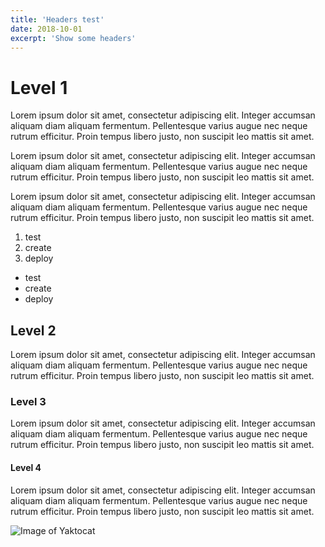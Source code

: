 ```yaml
---
title: 'Headers test'
date: 2018-10-01
excerpt: 'Show some headers'
---
```


# Level 1
Lorem ipsum dolor sit amet, consectetur adipiscing elit. Integer accumsan aliquam diam aliquam fermentum. Pellentesque varius augue nec neque rutrum efficitur. Proin tempus libero justo, non suscipit leo mattis sit amet.

Lorem ipsum dolor sit amet, consectetur adipiscing elit. Integer accumsan aliquam diam aliquam fermentum. Pellentesque varius augue nec neque rutrum efficitur. Proin tempus libero justo, non suscipit leo mattis sit amet.

Lorem ipsum dolor sit amet, consectetur adipiscing elit. Integer accumsan aliquam diam aliquam fermentum. Pellentesque varius augue nec neque rutrum efficitur. Proin tempus libero justo, non suscipit leo mattis sit amet.

1. test
2. create
3. deploy


- test
- create
- deploy

## Level 2
Lorem ipsum dolor sit amet, consectetur adipiscing elit. Integer accumsan aliquam diam aliquam fermentum. Pellentesque varius augue nec neque rutrum efficitur. Proin tempus libero justo, non suscipit leo mattis sit amet.

### Level 3
Lorem ipsum dolor sit amet, consectetur adipiscing elit. Integer accumsan aliquam diam aliquam fermentum. Pellentesque varius augue nec neque rutrum efficitur. Proin tempus libero justo, non suscipit leo mattis sit amet.

#### Level 4
Lorem ipsum dolor sit amet, consectetur adipiscing elit. Integer accumsan aliquam diam aliquam fermentum. Pellentesque varius augue nec neque rutrum efficitur. Proin tempus libero justo, non suscipit leo mattis sit amet.

![Image of Yaktocat](https://octodex.github.com/images/yaktocat.png)